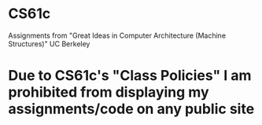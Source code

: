 # CS61c
Assignments from "Great Ideas in Computer Architecture (Machine Structures)" UC Berkeley

# Due to CS61c's "Class Policies" I am prohibited from displaying my assignments/code on any public site
